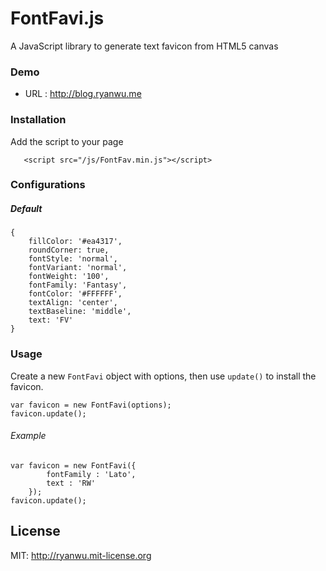 FontFavi.js
===========

A JavaScript library to generate text favicon from HTML5 canvas

### Demo

* URL : http://blog.ryanwu.me


### Installation

Add the script to your page

```
   <script src="/js/FontFav.min.js"></script>
```

### Configurations

##### Default
```
{
    fillColor: '#ea4317',
    roundCorner: true,
    fontStyle: 'normal',
    fontVariant: 'normal',
    fontWeight: '100',
    fontFamily: 'Fantasy',
    fontColor: '#FFFFFF',
    textAlign: 'center',
    textBaseline: 'middle',
    text: 'FV'
}
```

### Usage

Create a new ```FontFavi``` object with options, then use ```update()``` to install the favicon.

```
var favicon = new FontFavi(options);
favicon.update();
```

###### Example
```
var favicon = new FontFavi({
        fontFamily : 'Lato',
        text : 'RW'
    });
favicon.update();
```


## License

MIT: http://ryanwu.mit-license.org

